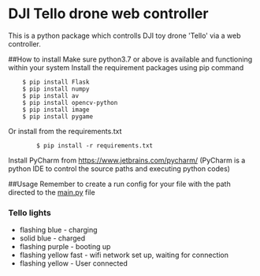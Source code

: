 # DJI Tello drone web controller

This is a python package which controlls DJI toy drone 'Tello' via a web controller. 


##How to install
Make sure python3.7 or above is available and functioning within your system
Install the requirement packages using pip command 
```
	$ pip install Flask
	$ pip install numpy
	$ pip install av
	$ pip install opencv-python
	$ pip install image
	$ pip install pygame
```
Or install from the requirements.txt
```
        $ pip install -r requirements.txt
```

Install PyCharm from https://www.jetbrains.com/pycharm/ 
(PyCharm is a python IDE to control the source paths and executing python codes)

##Usage
Remember to create a run config for your file with the path directed to the [main.py](https://github.com/1659012/RnD16Bit/blob/Tello/Source_code/Tello/Y/droneapp/main.py) file


### Tello lights

- flashing blue - charging
- solid blue - charged
- flashing purple - booting up
- flashing yellow fast - wifi network set up, waiting for connection
- flashing yellow - User connected